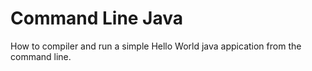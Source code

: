 # Command Line Java

How to compiler and run a simple Hello World java appication from the command line.

